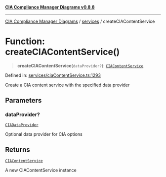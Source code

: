 [**CIA Compliance Manager Diagrams v0.8.8**](../../README.md)

***

[CIA Compliance Manager Diagrams](../../modules.md) / [services](../README.md) / createCIAContentService

# Function: createCIAContentService()

> **createCIAContentService**(`dataProvider?`): [`CIAContentService`](../classes/CIAContentService.md)

Defined in: [services/ciaContentService.ts:1293](https://github.com/Hack23/cia-compliance-manager/blob/67855c73d041b21b5f90a46884e0e48cd0961cda/src/services/ciaContentService.ts#L1293)

Create a CIA content service with the specified data provider

## Parameters

### dataProvider?

[`CIADataProvider`](../../types/interfaces/CIADataProvider.md)

Optional data provider for CIA options

## Returns

[`CIAContentService`](../classes/CIAContentService.md)

A new CIAContentService instance
